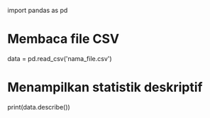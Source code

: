 import pandas as pd

# Membaca file CSV
data = pd.read_csv('nama_file.csv')

# Menampilkan statistik deskriptif
print(data.describe())
